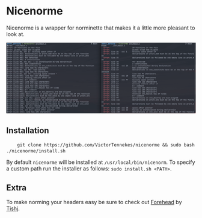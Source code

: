 # Nicenorme

Nicenorme is a wrapper for norminette that makes it a little more pleasant to look at.

![norminette](normvsnice.png)

## Installation
```
	git clone https://github.com/VictorTennekes/nicenorme && sudo bash ./nicenorme/install.sh
```
By default `nicenorme` will be installed at `/usr/local/bin/nicenorm`.
To specify a custom path run the installer as follows: `sudo install.sh <PATH>`.

## Extra
To make norming your headers easy be sure to check out [Forehead](https://github.com/Tishj/forehead) by [Tishj](https://github.com/Tishj).
